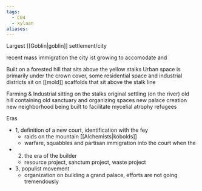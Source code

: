 ```yaml
---
tags:
  - C04
  - xylaan
aliases:
---
```



Largest [[Goblin|goblin]] settlement/city 

recent mass immigration
the city ist growing to accomodate and 


Built on a forested hill that sits above the yellow stalks
Urban space is primarily under the crown cover, some residential space and industrial districts sit on [[mold]] scaffolds that sit above the stalk line

Farming & Industrial sitting on the stalks
original settling (on the river)
old hill containing old sanctuary and organizing spaces
new palace creation
new neighborhood being built to facilitate mycelial atrophy refugees 



Eras
- 1, definition of a new court, identification with the fey
	- raids on the mountain [[Alchemists|kobolds]]
	- warfare, squabbles and partisan immigration into the court when the 
- 2. the era of the builder
	- resource project, sanctum project, waste project
- 3, populist movement
	- organization on building a grand palace, efforts are not going tremendously 